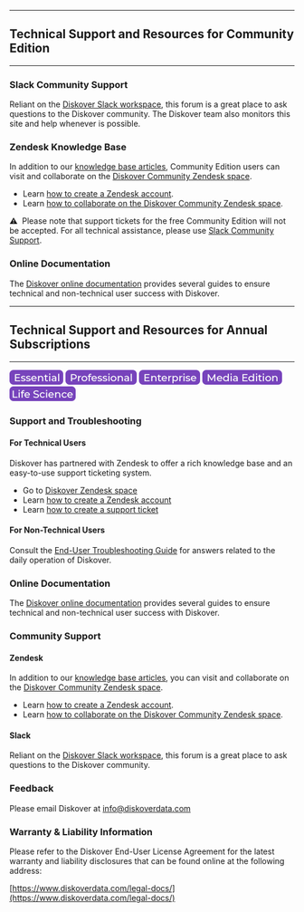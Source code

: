 ___
## Technical Support and Resources for Community Edition
___

### Slack Community Support

Reliant on the [Diskover Slack workspace](https://diskoverworkspace.slack.com/ssb/redirect#/), this forum is a great place to ask questions to the Diskover community. The Diskover team also monitors this site and help whenever is possible.

### Zendesk Knowledge Base

In addition to our [knowledge base articles](https://diskoverdata.zendesk.com/), Community Edition users can visit and collaborate on the [Diskover Community Zendesk space](https://support.diskoverdata.com/hc/en-us/community/topics).

- Learn [how to create a Zendesk account](https://docs.diskoverdata.com/tech_support_and_troubleshooting/#create-a-zendesk-account).
- Learn [how to collaborate on the Diskover Community Zendesk space](https://docs.diskoverdata.com/tech_support_and_troubleshooting/#diskover-community).

⚠️ &nbsp;Please note that support tickets for the free Community Edition will not be accepted. For all technical assistance, please use [Slack Community Support](https://diskoverworkspace.slack.com/ssb/redirect#/).

### Online Documentation

The [Diskover online documentation](https://docs.diskoverdata.com/) provides several guides to ensure technical and non-technical user success with Diskover.


___
## Technical Support and Resources for Annual Subscriptions
___

![Image: Essential Edition Label](images/button_edition_essential.png)&nbsp;![Image: Professional Edition Label](images/button_edition_professional.png)&nbsp;![Image: Enterprise Edition Label](images/button_edition_enterprise.png)&nbsp;![Image: AJA Diskover Media Edition Label](images/button_edition_media.png)&nbsp;![Image: Diskover Life Science Edition Label](images/button_edition_life_science.png)

### Support and Troubleshooting

#### For Technical Users

Diskover has partnered with Zendesk to offer a rich knowledge base and an easy-to-use support ticketing system.

- Go to [Diskover Zendesk space](https://diskoverdata.zendesk.com/)
- Learn [how to create a Zendesk account](https://docs.diskoverdata.com/tech_support_and_troubleshooting/#create-a-zendesk-account)
- Learn [how to create a support ticket](https://docs.diskoverdata.com/tech_support_and_troubleshooting/)

#### For Non-Technical Users

Consult the [End-User Troubleshooting Guide](https://docs.diskoverdata.com/diskover_troubleshooting_end_user/) for answers related to the daily operation of Diskover.

### Online Documentation

The [Diskover online documentation](https://docs.diskoverdata.com/) provides several guides to ensure technical and non-technical user success with Diskover.

### Community Support

#### Zendesk

In addition to our [knowledge base articles](https://diskoverdata.zendesk.com/), you can visit and collaborate on the [Diskover Community Zendesk space](https://support.diskoverdata.com/hc/en-us/community/topics).

- Learn [how to create a Zendesk account](https://docs.diskoverdata.com/tech_support_and_troubleshooting/#create-a-zendesk-account).
- Learn [how to collaborate on the Diskover Community Zendesk space](https://docs.diskoverdata.com/tech_support_and_troubleshooting/#diskover-community).

#### Slack

Reliant on the [Diskover Slack workspace](https://diskoverworkspace.slack.com/ssb/redirect#/), this forum is a great place to ask questions to the Diskover community.

### Feedback

Please email Diskover at [info@diskoverdata.com](mailto:info@diskoverdata.com)

### Warranty & Liability Information

Please refer to the Diskover End-User License Agreement for the latest warranty and liability disclosures that can be found online at the following address:  

[https://www.diskoverdata.com/legal-docs/](https://www.diskoverdata.com/legal-docs/)
